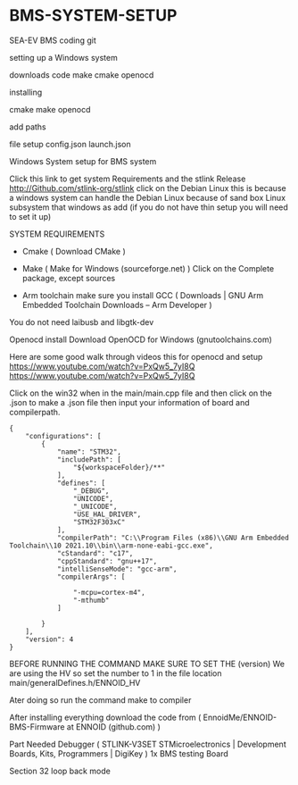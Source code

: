 # BMS-SYSTEM-SETUP
SEA-EV BMS coding git

setting up a Windows system 


downloads
code 
make
cmake
openocd


installing

cmake
make
openocd

add paths

file setup 
config.json
launch.json

Windows System setup for BMS system 

Click this link to get system Requirements and the stlink Release
http://Github.com/stlink-org/stlink
click on the Debian Linux this is because a windows system can handle the Debian Linux because of sand box Linux subsystem that windows as add (if you do not have thin setup you will need to set it up) 

 
SYSTEM REQUIREMENTS
-	Cmake ( Download CMake )
-	Make ( Make for Windows (sourceforge.net) )
Click on the Complete package, except sources
 
-	Arm toolchain make sure you install GCC ( Downloads | GNU Arm Embedded Toolchain Downloads – Arm Developer )
 
You do not need laibusb and libgtk-dev

Openocd install
Download OpenOCD for Windows (gnutoolchains.com)

Here are some good walk through videos this for openocd and setup
https://www.youtube.com/watch?v=PxQw5_7yI8Q
https://www.youtube.com/watch?v=PxQw5_7yI8Q

Click on the win32 when in the main/main.cpp file and then click on the .json to make a .json file then input your information of board and compilerpath.

```
{
    "configurations": [
        {
            "name": "STM32",
            "includePath": [
                "${workspaceFolder}/**"
            ],
            "defines": [
                "_DEBUG",
                "UNICODE",
                "_UNICODE",
                "USE_HAL_DRIVER",
                "STM32F303xC"
            ],
            "compilerPath": "C:\\Program Files (x86)\\GNU Arm Embedded Toolchain\\10 2021.10\\bin\\arm-none-eabi-gcc.exe",
            "cStandard": "c17",
            "cppStandard": "gnu++17",
            "intelliSenseMode": "gcc-arm",
            "compilerArgs": [

                "-mcpu=cortex-m4",
                "-mthumb"
            ]
           
        }
    ],
    "version": 4
}
```
BEFORE RUNNING THE COMMAND MAKE SURE TO SET THE (version)
We are using the HV so set the number to 1 in the file location main/generalDefines.h/ENNOID_HV
 
Ater doing so run the command make to compiler








After installing everything download the code from ( EnnoidMe/ENNOID-BMS-Firmware at ENNOID (github.com) )

Part Needed
Debugger ( STLINK-V3SET STMicroelectronics | Development Boards, Kits, Programmers | DigiKey )
1x BMS testing Board 


Section 32 loop back mode


